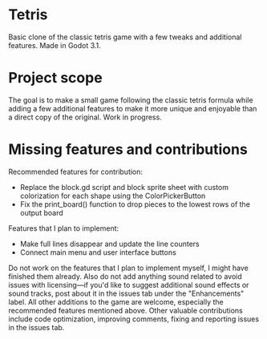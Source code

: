 # Tetris

Basic clone of the classic tetris game with a few tweaks and additional features. Made in Godot 3.1.

# Project scope

The goal is to make a small game following the classic tetris formula while adding a few additional features to make it more unique and enjoyable than a direct copy of the original. Work in progress.

# Missing features and contributions

Recommended features for contribution:
* Replace the block.gd script and block sprite sheet with custom colorization for each shape using the ColorPickerButton
* Fix the print_board() function to drop pieces to the lowest rows of the output board

Features that I plan to implement:
* Make full lines disappear and update the line counters
* Connect main menu and user interface buttons

Do not work on the features that I plan to implement myself, I might have finished them already. Also do not add anything sound related to avoid issues with licensing—if you'd like to suggest additional sound effects or sound tracks, post about it in the issues tab under the "Enhancements" label.
All other additions to the game are welcome, especially the recommended features mentioned above. Other valuable contributions include code optimization, improving comments, fixing and reporting issues in the issues tab.
